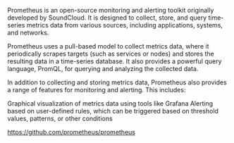 Prometheus is an open-source monitoring and alerting toolkit originally developed by SoundCloud. It is designed to collect, store, and query time-series metrics data from various sources, including applications, systems, and networks.

Prometheus uses a pull-based model to collect metrics data, where it periodically scrapes targets (such as services or nodes) and stores the resulting data in a time-series database. It also provides a powerful query language, PromQL, for querying and analyzing the collected data.

In addition to collecting and storing metrics data, Prometheus also provides a range of features for monitoring and alerting. This includes:

Graphical visualization of metrics data using tools like Grafana
Alerting based on user-defined rules, which can be triggered based on threshold values, patterns, or other conditions


https://github.com/prometheus/prometheus